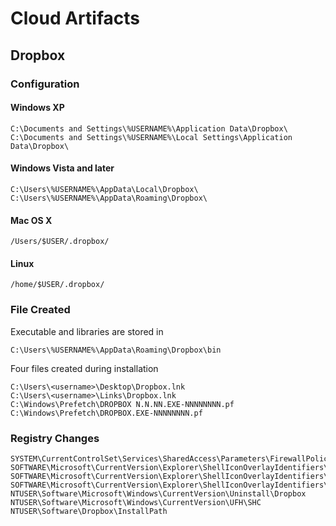 # Cloud Artifacts

## Dropbox

### Configuration

#### Windows XP
```
C:\Documents and Settings\%USERNAME%\Application Data\Dropbox\
C:\Documents and Settings\%USERNAME%\Local Settings\Application Data\Dropbox\
```
#### Windows Vista and later
```
C:\Users\%USERNAME%\AppData\Local\Dropbox\
C:\Users\%USERNAME%\AppData\Roaming\Dropbox\
```
#### Mac OS X
```
/Users/$USER/.dropbox/
```

#### Linux
```
/home/$USER/.dropbox/
```
### File Created

Executable and libraries are stored in
```
C:\Users\%USERNAME%\AppData\Roaming\Dropbox\bin
```

Four files created during installation
```
C:\Users\<username>\Desktop\Dropbox.lnk
C:\Users\<username>\Links\Dropbox.lnk
C:\Windows\Prefetch\DROPBOX N.N.NN.EXE-NNNNNNNN.pf
C:\Windows\Prefetch\DROPBOX.EXE-NNNNNNNN.pf
```

### Registry Changes

```
SYSTEM\CurrentControlSet\Services\SharedAccess\Parameters\FirewallPolicy\FirewallRules
SOFTWARE\Microsoft\CurrentVersion\Explorer\ShellIconOverlayIdentifiers\DropBoxExt1
SOFTWARE\Microsoft\CurrentVersion\Explorer\ShellIconOverlayIdentifiers\DropBoxExt1
SOFTWARE\Microsoft\CurrentVersion\Explorer\ShellIconOverlayIdentifiers\DropBoxExt1
NTUSER\Software\Microsoft\Windows\CurrentVersion\Uninstall\Dropbox
NTUSER\Software\Microsoft\Windows\CurrentVersion\UFH\SHC
NTUSER\Software\Dropbox\InstallPath

```
